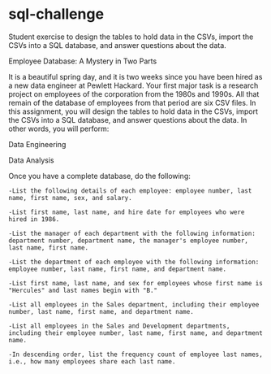 # sql-challenge
Student exercise to design the tables to hold data in the CSVs, import the CSVs into a SQL database, and answer questions about the data.

Employee Database: A Mystery in Two Parts

It is a beautiful spring day, and it is two weeks since you have been hired as a new data engineer at Pewlett Hackard. Your first major task is a research project on employees of the corporation from the 1980s and 1990s. All that remain of the database of employees from that period are six CSV files.
In this assignment, you will design the tables to hold data in the CSVs, import the CSVs into a SQL database, and answer questions about the data. In other words, you will perform:

Data Engineering

Data Analysis

Once you have a complete database, do the following:

    -List the following details of each employee: employee number, last name, first name, sex, and salary.
    
    -List first name, last name, and hire date for employees who were hired in 1986.
   
    -List the manager of each department with the following information: department number, department name, the manager's employee number, last name, first name.
    
    -List the department of each employee with the following information: employee number, last name, first name, and department name.
    
    -List first name, last name, and sex for employees whose first name is "Hercules" and last names begin with "B."
    
    -List all employees in the Sales department, including their employee number, last name, first name, and department name.
   
    -List all employees in the Sales and Development departments, including their employee number, last name, first name, and department name.
   
    -In descending order, list the frequency count of employee last names, i.e., how many employees share each last name.
